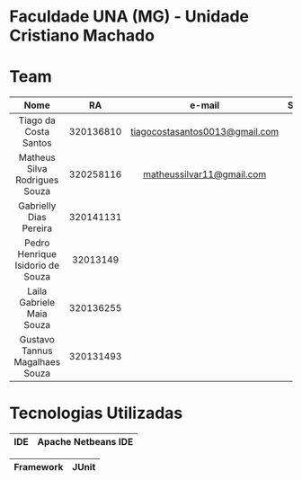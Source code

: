 # Faculdade UNA (MG) - Unidade Cristiano Machado
# Team
| Nome  | RA  |e-mail | SEMESTRE  |
| :------------: | :------------: | :------------: | :------------: |
|Tiago da Costa Santos |	320136810|	tiagocostasantos0013@gmail.com|	4°
|Matheus Silva Rodrigues Souza | 	 320258116| matheussilvar11@gmail.com	   |	 3º
|Gabrielly Dias Pereira |	320141131|	 |	?°
|Pedro Henrique Isidorio de Souza |	32013149|	   |	?°
|Laila Gabriele Maia Souza|	320136255|	 |	?º
|Gustavo Tannus Magalhaes Souza |	320131493|	 |	?º

# Tecnologias Utilizadas

| IDE            | Apache Netbeans IDE|
| :------------: | :------------: |

| Framework      | JUnit          |
| :------------: | :------------: |
 

